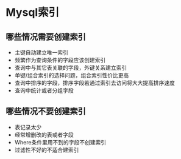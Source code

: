 # Mysql索引

## 哪些情况需要创建索引
* 主键自动建立唯一索引
* 频繁作为查询条件的字段应该创建索引
* 查询中与其它表关联的字段，外键关系建立索引
* 单键/组合索引的选择问题，组合索引性价比更高
* 查询中排序的字段，排序字段若通过索引去访问将大大提高排序速度
* 查询中统计或者分组字段

## 哪些情况不要创建索引
* 表记录太少
* 经常增删改的表或者字段
* Where条件里用不到的字段不创建索引
* 过滤性不好的不适合建索引

